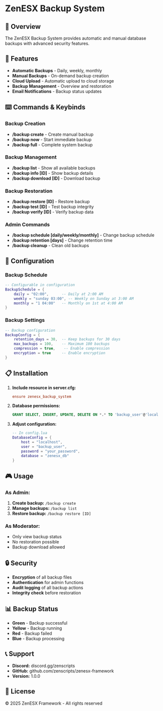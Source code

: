 # ZenESX Backup System

## 🎯 Overview
The ZenESX Backup System provides automatic and manual database backups with advanced security features.

## 🚀 Features
- **Automatic Backups** - Daily, weekly, monthly
- **Manual Backups** - On-demand backup creation
- **Cloud Upload** - Automatic upload to cloud storage
- **Backup Management** - Overview and restoration
- **Email Notifications** - Backup status updates

## ⌨️ Commands & Keybinds

### **Backup Creation**
- **/backup create** - Create manual backup
- **/backup now** - Start immediate backup
- **/backup full** - Complete system backup

### **Backup Management**
- **/backup list** - Show all available backups
- **/backup info [ID]** - Show backup details
- **/backup download [ID]** - Download backup

### **Backup Restoration**
- **/backup restore [ID]** - Restore backup
- **/backup test [ID]** - Test backup integrity
- **/backup verify [ID]** - Verify backup data

### **Admin Commands**
- **/backup schedule [daily/weekly/monthly]** - Change backup schedule
- **/backup retention [days]** - Change retention time
- **/backup cleanup** - Clean old backups

## 🔧 Configuration

### **Backup Schedule**
```lua
-- Configurable in configuration
BackupSchedule = {
    daily = "02:00",      -- Daily at 2:00 AM
    weekly = "sunday 03:00", -- Weekly on Sunday at 3:00 AM
    monthly = "1 04:00"   -- Monthly on 1st at 4:00 AM
}
```

### **Backup Settings**
```lua
-- Backup configuration
BackupConfig = {
    retention_days = 30,  -- Keep backups for 30 days
    max_backups = 100,    -- Maximum 100 backups
    compression = true,    -- Enable compression
    encryption = true     -- Enable encryption
}
```

## 📋 Installation
1. **Include resource in server.cfg:**
   ```cfg
   ensure zenesx_backup_system
   ```

2. **Database permissions:**
   ```sql
   GRANT SELECT, INSERT, UPDATE, DELETE ON *.* TO 'backup_user'@'localhost';
   ```

3. **Adjust configuration:**
   ```lua
   -- In config.lua
   DatabaseConfig = {
       host = "localhost",
       user = "backup_user",
       password = "your_password",
       database = "zenesx_db"
   }
   ```

## 🎮 Usage

### **As Admin:**
1. **Create backup:** `/backup create`
2. **Manage backups:** `/backup list`
3. **Restore backup:** `/backup restore [ID]`

### **As Moderator:**
- Only view backup status
- No restoration possible
- Backup download allowed

## 🔒 Security
- **Encryption** of all backup files
- **Authentication** for admin functions
- **Audit logging** of all backup actions
- **Integrity check** before restoration

## 📊 Backup Status
- **Green** - Backup successful
- **Yellow** - Backup running
- **Red** - Backup failed
- **Blue** - Backup processing

## 📞 Support
- **Discord:** discord.gg/zenscripts
- **GitHub:** github.com/zenscripts/zenesx-framework
- **Version:** 1.0.0

## 📄 License
© 2025 ZenESX Framework - All rights reserved

